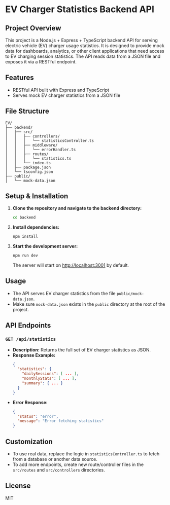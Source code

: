 # EV Charger Statistics Backend API

## Project Overview

This project is a Node.js + Express + TypeScript backend API for serving electric vehicle (EV) charger usage statistics. It is designed to provide mock data for dashboards, analytics, or other client applications that need access to EV charging session statistics. The API reads data from a JSON file and exposes it via a RESTful endpoint.

## Features
- RESTful API built with Express and TypeScript
- Serves mock EV charger statistics from a JSON file


## File Structure
```
EV/
├── backend/
│   ├── src/
│   │   ├── controllers/
│   │   │   └── statisticsController.ts
│   │   ├── middleware/
│   │   │   └── errorHandler.ts
│   │   ├── routes/
│   │   │   └── statistics.ts
│   │   └── index.ts
│   ├── package.json
│   └── tsconfig.json
├── public/
│   └── mock-data.json
```

## Setup & Installation
1. **Clone the repository and navigate to the backend directory:**
   ```bash
   cd backend
   ```
2. **Install dependencies:**
   ```bash
   npm install
   ```
3. **Start the development server:**
   ```bash
   npm run dev
   ```
   The server will start on [http://localhost:3001](http://localhost:3001) by default.

## Usage
- The API serves EV charger statistics from the file `public/mock-data.json`.
- Make sure `mock-data.json` exists in the `public` directory at the root of the project.

## API Endpoints
### `GET /api/statistics`
- **Description:** Returns the full set of EV charger statistics as JSON.
- **Response Example:**
  ```json
  {
    "statistics": {
      "dailySessions": [ ... ],
      "monthlyStats": [ ... ],
      "summary": { ... }
    }
  }
  ```
- **Error Response:**
  ```json
  {
    "status": "error",
    "message": "Error fetching statistics"
  }
  ```

## Customization
- To use real data, replace the logic in `statisticsController.ts` to fetch from a database or another data source.
- To add more endpoints, create new route/controller files in the `src/routes` and `src/controllers` directories.

## License
MIT
